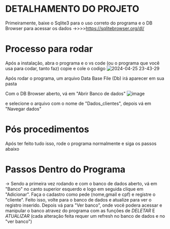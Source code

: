  # DETALHAMENTO DO PROJETO

Primeiramente, baixe o Sqlite3 para o uso correto do programa e o DB Browser para acessar os dados
 ->>>>https://sqlitebrowser.org/dl/

# Processo para rodar
Após a instalação, abra o programa e o  vs code (ou o programa que você usa para codar, tanto faz)
copie e cole o codigo 
![2024-04-25 23-43-29](https://github.com/KKnatan/C-R-U-D/assets/159738083/f45f2d00-a9d8-46f0-950c-2bd7c62d85e5)

Após rodar o programa, um arquivo Data Base File (Db) irá aparecer em sua pasta

Com o DB Browser aberto, vá em "Abrir Banco de dados" 
![image](https://github.com/KKnatan/C-R-U-D/assets/159738083/5a5b0078-bbad-412a-81ad-d5a685e3601b)

e selecione o arquivo com o nome de "Dados_clientes", depois vá em  "Navegar dados" 

# Pós procedimentos
Após ter feito tudo isso, rode o programa normalmente e siga os passos abaixo

# Passos Dentro do Programa
-> Sendo a primeira vez rodando e com o banco de dados aberto, vá em "Banco" no canto superior esquerdo e logo em seguida clique em "Adicionar".
Faça o cadastro como pede (nome,gmail e cpf) e registre o "cliente".
Feito isso, volte para o banco de dados e atualize para ver o registro inserido. Depois vá para "Ver banco", onde você podera acessar e manipular o banco atravez do programa com as funções de  *DELETAR* E *ATUALIZAR* (cada alteração feita requer um refresh no banco de dados e no "ver banco")


